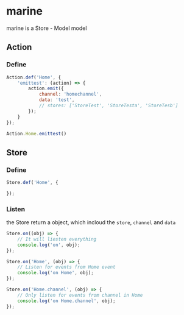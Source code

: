 # marine
marine is a Store - Model model

## Action

### Define

```javascript
Action.def('Home', {
    'emittest': (action) => {
        action.emit({
            channel: 'homechannel',
            data: 'test',
            // stores: ['StoreTest', 'StoreTesta', 'StoreTesb']
        });
    }
});

Action.Home.emittest()
```



## Store

### Define

```javascript
Store.def('Home', {

});
```

### Listen

the Store return a object, which incloud the `store`, `channel` and `data`

```javascript
Store.on((obj) => {
    // It will liesten everything
    console.log('on', obj);
});

Store.on('Home', (obj) => {
    // Listen for events from Home event
    console.log('on Home', obj);
});

Store.on('Home.channel', (obj) => {
    // Only listen for events from channel in Home
    console.log('on Home.channel', obj);
});
```